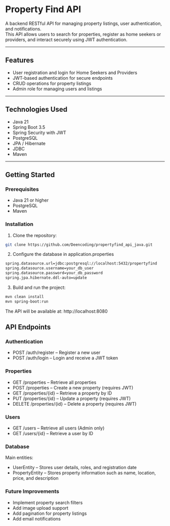 # Property Find API

A backend RESTful API for managing property listings, user authentication, and notifications.  
This API allows users to search for properties, register as home seekers or providers, and interact securely using JWT authentication.

---

## Features

- User registration and login for Home Seekers and Providers
- JWT-based authentication for secure endpoints
- CRUD operations for property listings
- Admin role for managing users and listings

---

## Technologies Used

- Java 21
- Spring Boot 3.5
- Spring Security with JWT
- PostgreSQL
- JPA / Hibernate
- JDBC
- Maven

---

## Getting Started

### Prerequisites

- Java 21 or higher
- PostgreSQL
- Maven

### Installation

1. Clone the repository:

```bash
git clone https://github.com/Deencoding/propertyfind_api_java.git
```

2. Configure the database in application.properties

```bash
spring.datasource.url=jdbc:postgresql://localhost:5432/propertyfind
spring.datasource.username=your_db_user
spring.datasource.password=your_db_password
spring.jpa.hibernate.ddl-auto=update
```

3. Build and run the project:

```bash
mvn clean install
mvn spring-boot:run
```

The API will be available at: http://localhost:8080

## API Endpoints

### Authentication

- POST /auth/register – Register a new user
- POST /auth/login – Login and receive a JWT token

### Properties

- GET /properties – Retrieve all properties
- POST /properties – Create a new property (requires JWT)
- GET /properties/{id} – Retrieve a property by ID
- PUT /properties/{id} – Update a property (requires JWT)
- DELETE /properties/{id} – Delete a property (requires JWT)

### Users

- GET /users – Retrieve all users (Admin only)
- GET /users/{id} – Retrieve a user by ID

### Database

Main entities:

- UserEntity – Stores user details, roles, and registration date
- PropertyEntity – Stores property information such as name, location, price, and description


### Future Improvements

- Implement property search filters
- Add image upload support
- Add pagination for property listings
- Add email notifications



